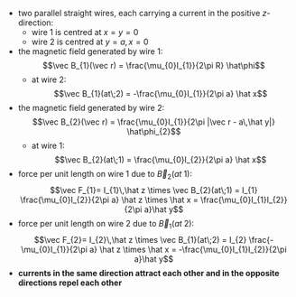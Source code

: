 - two parallel straight wires, each carrying a current in the positive $z$-direction:
	- wire 1 is centred at $x=y=0$
	- wire 2 is centred at $y=a,\, x=0$
- the magnetic field generated by wire 1: $$\vec B_{1}(\vec r) = \frac{\mu_{0}I_{1}}{2\pi R} \hat\phi$$
	- at wire 2: $$\vec B_{1}(at\;2) = -\frac{\mu_{0}I_{1}}{2\pi a} \hat x$$
- the magnetic field generated by wire 2: $$\vec B_{2}(\vec r) = \frac{\mu_{0}I_{1}}{2\pi |\vec r - a\,\hat y|} \hat\phi_{2}$$
	- at wire 1: $$\vec B_{2}(at\;1) = \frac{\mu_{0}I_{2}}{2\pi a} \hat x$$
- force per unit length on wire 1 due to $\vec B_{2}(at\;1):$ $$\vec F_{1}= I_{1}\,\hat z \times \vec B_{2}(at\;1) = I_{1} \frac{\mu_{0}I_{2}}{2\pi a} \hat z \times \hat x = \frac{\mu_{0}I_{1}I_{2}}{2\pi a}\hat y$$
- force per unit length on wire 2 due to $\vec B_{1}(at\;2):$ $$\vec F_{2}= I_{2}\,\hat z \times \vec B_{1}(at\;2) = I_{2} \frac{-\mu_{0}I_{1}}{2\pi a} \hat z \times \hat x = -\frac{\mu_{0}I_{1}I_{2}}{2\pi a}\hat y$$
- **currents in the same direction attract each other and in the opposite directions repel each other**

